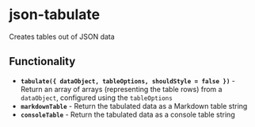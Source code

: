 # json-tabulate
Creates tables out of JSON data

## Functionality
- **`tabulate({ dataObject, tableOptions, shouldStyle = false })`** - Return an array of arrays (representing the table rows) from a `dataObject`, configured using the `tableOptions`
- **`markdownTable`** - Return the tabulated data as a Markdown table string
- **`consoleTable`** - Return the tabulated data as a console table string
